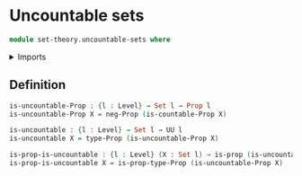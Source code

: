 # Uncountable sets

```agda
module set-theory.uncountable-sets where
```

<details><summary>Imports</summary>
```agda
open import set-theory.countable-sets
open import foundation.negation
open import foundation.propositions
open import foundation.sets
open import foundation.universe-levels
```
</details>

## Definition

```agda
is-uncountable-Prop : {l : Level} → Set l → Prop l
is-uncountable-Prop X = neg-Prop (is-countable-Prop X)

is-uncountable : {l : Level} → Set l → UU l
is-uncountable X = type-Prop (is-uncountable-Prop X)

is-prop-is-uncountable : {l : Level} (X : Set l) → is-prop (is-uncountable X)
is-prop-is-uncountable X = is-prop-type-Prop (is-uncountable-Prop X)
```
